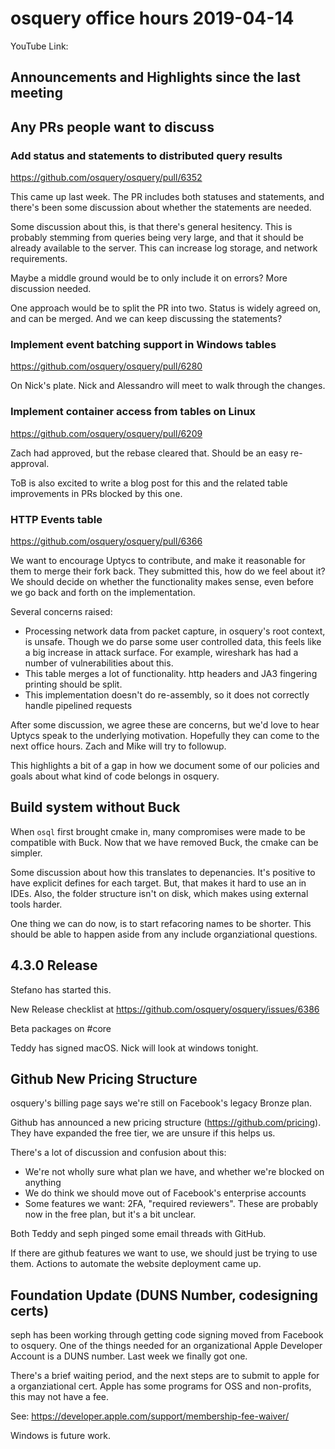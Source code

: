 # osquery office hours 2019-04-14

YouTube Link:

## Announcements and Highlights since the last meeting

## Any PRs people want to discuss

### Add status and statements to distributed query results
https://github.com/osquery/osquery/pull/6352

This came up last week. The PR includes both statuses and statements,
and there's been some discussion about whether the statements are
needed.

Some discussion about this, is that there's general hesitency. This is
probably stemming from queries being very large, and that it should be
already available to the server. This can increase log storage, and
network requirements.

Maybe a middle ground would be to only include it on errors? More
discussion needed.

One approach would be to split the PR into two. Status is widely
agreed on, and can be merged. And we can keep discussing the
statements?

### Implement event batching support in Windows tables
https://github.com/osquery/osquery/pull/6280

On Nick's plate. Nick and Alessandro will meet to walk through the
changes.

### Implement container access from tables on Linux
https://github.com/osquery/osquery/pull/6209

Zach had approved, but the rebase cleared that. Should be an easy
re-approval.

ToB is also excited to write a blog post for this and the related
table improvements in PRs blocked by this one.

### HTTP Events table
https://github.com/osquery/osquery/pull/6366

We want to encourage Uptycs to contribute, and make it reasonable for
them to merge their fork back. They submitted this, how do we feel
about it? We should decide on whether the functionality makes sense,
even before we go back and forth on the implementation.

Several concerns raised:
* Processing network data from packet capture, in osquery's root
  context, is unsafe. Though we do parse some user controlled data,
  this feels like a big increase in attack surface. For example,
  wireshark has had a number of vulnerabilities about this.
* This table merges a lot of functionality. http headers and JA3
  fingering printing should be split.
* This implementation doesn't do re-assembly, so it does not correctly
  handle pipelined requests

After some discussion, we agree these are concerns, but we'd love to
hear Uptycs speak to the underlying motivation. Hopefully they can
come to the next office hours. Zach and Mike will try to followup.

This highlights a bit of a gap in how we document some of our policies
and goals about what kind of code belongs in osquery.

## Build system without Buck

When `osql` first brought cmake in, many compromises were made to be
compatible with Buck. Now that we have removed Buck, the cmake can be
simpler.

Some discussion about how this translates to depenancies. It's
positive to have explicit defines for each target. But, that makes it
hard to use an in IDEs. Also, the folder structure isn't on disk,
which makes using external tools harder.

One thing we can do now, is to start refacoring names to be
shorter. This should be able to happen aside from any include
organziational questions.

## 4.3.0 Release

Stefano has started this.

New Release checklist at
https://github.com/osquery/osquery/issues/6386

Beta packages on #core

Teddy has signed macOS. Nick will look at windows tonight.

## Github New Pricing Structure

osquery's billing page says we're still on Facebook's legacy Bronze
plan.

Github has announced a new pricing structure
(https://github.com/pricing). They have expanded the free tier, we are
unsure if this helps us.

There's a lot of discussion and confusion about this:
* We're not wholly sure what plan we have, and whether we're blocked
  on anything
* We do think we should move out of Facebook's enterprise accounts
* Some features we want: 2FA, "required reviewers". These are probably
  now in the free plan, but it's a bit unclear.

Both Teddy and seph pinged some email threads with GitHub.

If there are github features we want to use, we should just be trying
to use them. Actions to automate the website deployment came up.

## Foundation Update (DUNS Number, codesigning certs)

seph has been working through getting code signing moved from Facebook
to osquery. One of the things needed for an organizational Apple
Developer Account is a DUNS number. Last week we finally got one.

There's a brief waiting period, and the next steps are to submit to
apple for a organziational cert. Apple has some programs for OSS and
non-profits, this may not have a fee.

See: https://developer.apple.com/support/membership-fee-waiver/

Windows is future work.
